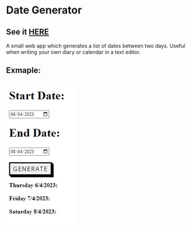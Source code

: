 # Date Generator

## See it [HERE](https://dates.artomweb.com)

A small web app which generates a list of dates between two days. Useful when writing your own diary or calendar in a text editor.

## Exmaple:

![dateGen](dateGenDemo.JPG)
